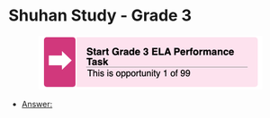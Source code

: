 # Shuhan Study - Grade 3

<p align="center" > <a href="https://github.com/shuhan-study/grade-3/blob/main/CAASPP-ELA/Start-Grade-4-ELA-Performance-Task.md" >
<img src="./imgs/Start-Grade-3-ELA-Performance.png" ></a></p> 

- [Answer:](https://github.com/shuhan-study/grade-3/blob/main/CAASPP-ELA/Start-Grade-4-ELA-Performance-Task_sol.md)


